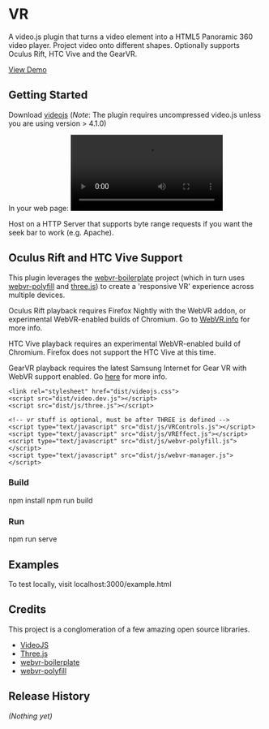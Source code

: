 
# VR

A video.js plugin that turns a video element into a HTML5 Panoramic 360 video player. Project video onto different shapes. Optionally supports Oculus Rift, HTC Vive and the GearVR.

[View Demo](http://stage.metacdn.com/r/v/vorjbrr/Er866Cp)

## Getting Started
Download [videojs](http://www.videojs.com/)
(*Note*: The plugin requires uncompressed video.js unless you are using version > 4.1.0)

In your web page:
    <script src="./dist/player-skin.js"></script>
    <script src="./dist/player.full.js"></script>
    <video id="video"
           class="video-js vjs-default-skin"
           src="movie.mp4"
           controls>
    </video>
    <script>
    (function(){
        var player = videojs( '#video', {
            techOrder: ['html5']
        });
        player.vr({projection: "Sphere"}); // initialize the plugin, 'Plane' projection by default
    })();
    </script>

Host on a HTTP Server that supports byte range requests if you want the seek bar to work (e.g. Apache).

## Oculus Rift and HTC Vive Support
This plugin leverages the [webvr-boilerplate](https://github.com/borismus/webvr-boilerplate) project (which in turn uses [webvr-polyfill](https://github.com/borismus/webvr-polyfill) and [three.js](https://github.com/mrdoob/three.js)) to create a 'responsive VR' experience across multiple devices.

Oculus Rift playback requires Firefox Nightly with the WebVR addon, or experimental WebVR-enabled builds of Chromium. Go to [WebVR.info](http://www.webvr.info) for more info.

HTC Vive playback requires an experimental WebVR-enabled build of Chromium. Firefox does not support the HTC Vive at this time.

GearVR playback requires the latest Samsung Internet for Gear VR with WebVR support enabled. Go [here](https://mail.mozilla.org/pipermail/web-vr-discuss/2016-April/001054.html) for more info.

    <link rel="stylesheet" href="dist/videojs.css">
    <script src="dist/video.dev.js"></script>
    <script src="dist/js/three.js"></script>

    <!-- vr stuff is optional, must be after THREE is defined -->
    <script type="text/javascript" src="dist/js/VRControls.js"></script>
    <script type="text/javascript" src="dist/js/VREffect.js"></script>
    <script type="text/javascript" src="dist/js/webvr-polyfill.js"></script>
    <script type="text/javascript" src="dist/js/webvr-manager.js"></script>    

### Build
npm install
npm run build

### Run
npm run serve

## Examples
To test locally, visit localhost:3000/example.html

## Credits ##

This project is a conglomeration of a few amazing open source libraries.

* [VideoJS](http://www.videojs.com)
* [Three.js](http://threejs.org)
* [webvr-boilerplate](https://github.com/borismus/webvr-boilerplate)
* [webvr-polyfill](https://github.com/borismus/webvr-polyfill)


## Release History
_(Nothing yet)_
